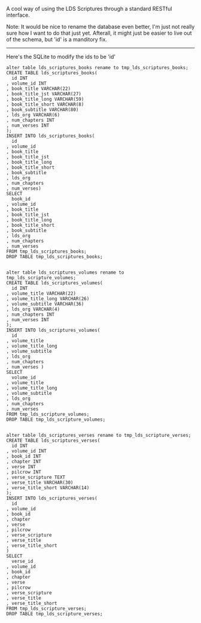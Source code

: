 A cool way of using the LDS Scriptures through a standard RESTful interface.

Note: It would be nice to rename the database even better, I'm just not really sure how I want to do that just yet. Afterall, it might just be easier to live out of the schema, but 'id' is a manditory fix.


-------------------------------------

Here's the SQLite to modify the ids to be 'id'

```
alter table lds_scriptures_books rename to tmp_lds_scriptures_books;
CREATE TABLE lds_scriptures_books(
  id INT
, volume_id INT
, book_title VARCHAR(22)
, book_title_jst VARCHAR(27)
, book_title_long VARCHAR(59)
, book_title_short VARCHAR(8)
, book_subtitle VARCHAR(80)
, lds_org VARCHAR(6)
, num_chapters INT
, num_verses INT
);
INSERT INTO lds_scriptures_books(
  id
, volume_id
, book_title 
, book_title_jst 
, book_title_long 
, book_title_short
, book_subtitle 
, lds_org
, num_chapters
, num_verses)
SELECT   
  book_id
, volume_id
, book_title 
, book_title_jst 
, book_title_long 
, book_title_short
, book_subtitle 
, lds_org
, num_chapters
, num_verses
FROM tmp_lds_scriptures_books;
DROP TABLE tmp_lds_scriptures_books;


alter table lds_scriptures_volumes rename to tmp_lds_scripture_volumes;
CREATE TABLE lds_scriptures_volumes(
  id INT
, volume_title VARCHAR(22)
, volume_title_long VARCHAR(26)
, volume_subtitle VARCHAR(36)
, lds_org VARCHAR(4)
, num_chapters INT
, num_verses INT
);
INSERT INTO lds_scriptures_volumes(
  id
, volume_title 
, volume_title_long 
, volume_subtitle 
, lds_org
, num_chapters 
, num_verses )
SELECT   
  volume_id
, volume_title 
, volume_title_long 
, volume_subtitle 
, lds_org
, num_chapters 
, num_verses 
FROM tmp_lds_scripture_volumes;
DROP TABLE tmp_lds_scripture_volumes;


alter table lds_scriptures_verses rename to tmp_lds_scripture_verses;
CREATE TABLE lds_scriptures_verses(
  id INT
, volume_id INT
, book_id INT
, chapter INT
, verse INT
, pilcrow INT
, verse_scripture TEXT
, verse_title VARCHAR(30)
, verse_title_short VARCHAR(14)
);
INSERT INTO lds_scriptures_verses(
  id
, volume_id
, book_id
, chapter
, verse
, pilcrow
, verse_scripture
, verse_title 
, verse_title_short 
)
SELECT   
  verse_id
, volume_id
, book_id
, chapter
, verse
, pilcrow
, verse_scripture
, verse_title 
, verse_title_short 
FROM tmp_lds_scripture_verses;
DROP TABLE tmp_lds_scripture_verses;
```










